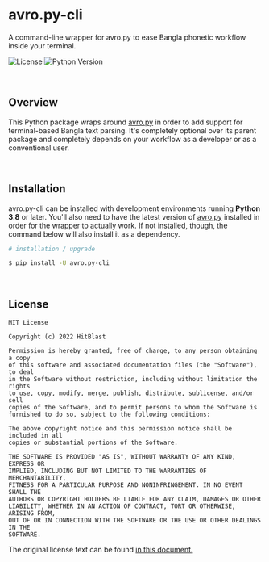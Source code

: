 # avro.py-cli

A command-line wrapper for avro.py to ease Bangla phonetic workflow inside your terminal.

![License](https://img.shields.io/pypi/l/avro.py-cli.svg?color=black&label=License)
![Python Version](https://img.shields.io/pypi/pyversions/avro.py-cli.svg?color=black&label=Python)

<br>

## Overview

This Python package wraps around [avro.py](https://pypi.org/project/avro.py) in order to add support for terminal-based Bangla text parsing. It's completely optional over its parent package and completely depends on your workflow as a developer or as a conventional user.

<br>

## Installation

avro.py-cli can be installed with development environments running **Python 3.8** or later. You'll also need to have the latest version of [avro.py](https://pypi.org/project/avro.py) installed in order for the wrapper to actually work. If not installed, though, the command below will also install it as a dependency.

```bash
# installation / upgrade

$ pip install -U avro.py-cli
```

<br>

## License

```
MIT License

Copyright (c) 2022 HitBlast

Permission is hereby granted, free of charge, to any person obtaining a copy
of this software and associated documentation files (the "Software"), to deal
in the Software without restriction, including without limitation the rights
to use, copy, modify, merge, publish, distribute, sublicense, and/or sell
copies of the Software, and to permit persons to whom the Software is
furnished to do so, subject to the following conditions:

The above copyright notice and this permission notice shall be included in all
copies or substantial portions of the Software.

THE SOFTWARE IS PROVIDED "AS IS", WITHOUT WARRANTY OF ANY KIND, EXPRESS OR
IMPLIED, INCLUDING BUT NOT LIMITED TO THE WARRANTIES OF MERCHANTABILITY,
FITNESS FOR A PARTICULAR PURPOSE AND NONINFRINGEMENT. IN NO EVENT SHALL THE
AUTHORS OR COPYRIGHT HOLDERS BE LIABLE FOR ANY CLAIM, DAMAGES OR OTHER
LIABILITY, WHETHER IN AN ACTION OF CONTRACT, TORT OR OTHERWISE, ARISING FROM,
OUT OF OR IN CONNECTION WITH THE SOFTWARE OR THE USE OR OTHER DEALINGS IN THE
SOFTWARE.
```

The original license text can be found [in this document.](https://github.com/hitblast/avro.py-cli/blob/main/LICENSE)